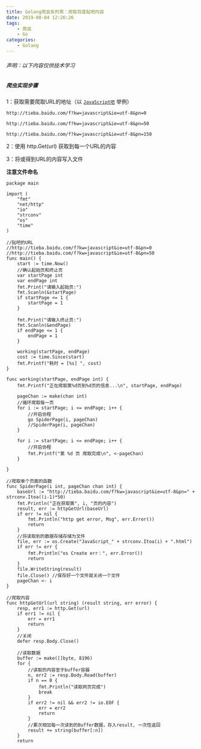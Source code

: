```yaml
---
title: Golang爬虫系列零：爬取百度贴吧内容
date: 2019-08-04 12:26:26
tags:
    - 爬虫
    - Go
categories:
    - Golang
---
```


###### 声明：以下内容仅供技术学习

##### 爬虫实现步骤

1：获取需要爬取URL的地址（以 [`JavaScript吧`](http://tieba.baidu.com/f?kw=javascript&ie=utf-8) 举例）

<!--more-->

    http://tieba.baidu.com/f?kw=javascript&ie=utf-8&pn=0

    http://tieba.baidu.com/f?kw=javascript&ie=utf-8&pn=50

    http://tieba.baidu.com/f?kw=javascript&ie=utf-8&pn=150

2：使用 http.Get(url) 获取到每一个URL的内容

3：将或得到URL的内容写入文件

**注意文件命名**

```golang
package main

import (
    "fmt"
    "net/http"
    "io"
    "strconv"
    "os"
    "time"
)

//贴吧的URL
//http://tieba.baidu.com/f?kw=javascript&ie=utf-8&pn=0
//http://tieba.baidu.com/f?kw=javascript&ie=utf-8&pn=50
func main() {
    start := time.Now()
    //确认起始页和终止页
    var startPage int
    var endPage int
    fmt.Print("请输入起始页:")
    fmt.Scanln(&startPage)
    if startPage <= 1 {
        startPage = 1
    }

    fmt.Print("请输入终止页:")
    fmt.Scanln(&endPage)
    if endPage <= 1 {
        endPage = 1
    }

    working(startPage, endPage)
    cost := time.Since(start)
    fmt.Printf("耗时 = [%s] ", cost)
}

func working(startPage, endPage int) {
    fmt.Printf("正在爬取第%d页到%d页的信息...\n", startPage, endPage)

    pageChan := make(chan int)
    //循环爬取每一页
    for i := startPage; i <= endPage; i++ {
        //开启协程
        go SpiderPage(i, pageChan)
        //SpiderPage(i, pageChan)
    }

    for i := startPage; i <= endPage; i++ {
        //开启协程
        fmt.Printf("第 %d 页 爬取完成\n", <-pageChan)
    }

}

//爬取单个页面的函数
func SpiderPage(i int, pageChan chan int) {
    baseUrl := "http://tieba.baidu.com/f?kw=javascript&ie=utf-8&pn=" + strconv.Itoa((i-1)*50)
    fmt.Println("正在获取第", i, "页的内容")
    result, err := httpGetUrl(baseUrl)
    if err != nil {
        fmt.Println("http get error, Msg", err.Error())
        return
    }
    //将读取到的数据存储存储为文件
    file, err := os.Create("JavaScript_" + strconv.Itoa(i) + ".html")
    if err != err {
        fmt.Println("os Create err：", err.Error())
        return
    }
    file.WriteString(result)
    file.Close() //保存好一个文件就关闭一个文件
    pageChan <- i
}

//爬取内容
func httpGetUrl(url string) (result string, err error) {
    resp, err1 := http.Get(url)
    if err1 != nil {
        err = err1
        return
    }
    //关闭
    defer resp.Body.Close()

    //读取数据
    buffer := make([]byte, 8196)
    for {
        //读取的内容至于buffer容器
        n, err2 := resp.Body.Read(buffer)
        if n == 0 {
            fmt.Println("读取网页完成")
            break
        }
        if err2 != nil && err2 != io.EOF {
            err = err2
            return
        }
        //累次相加每一次读到的Buffer数据，存入result, 一次性返回
        result += string(buffer[:n])
    }
    return
````

